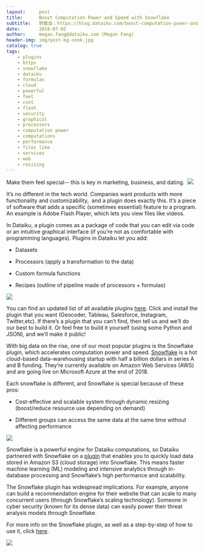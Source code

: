 ```yaml
---
layout:     post
title:      Boost Computation Power and Speed with Snowflake
subtitle:   转载自：https://blog.dataiku.com/boost-computation-power-and-speed-with-snowflake
date:       2018-07-02
author:     megan.fang@dataiku.com (Megan Fang)
header-img: img/post-bg-cook.jpg
catalog: true
tags:
    - plugins
    - https
    - snowflake
    - dataiku
    - formulas
    - cloud
    - powerful
    - feel
    - cost
    - flash
    - security
    - graphical
    - processors
    - computation power
    - computations
    - performance
    - files like
    - services
    - web
    - resizing
---
```


Make them feel special-- this is key in marketing, business, and dating.  ![](https://blog.dataiku.com/hs-fs/hubfs/hey%20girl.jpg?t=1531990875564&width=1000&name=hey%20girl.jpg)


It’s no different in the tech world. Companies want products with more functionality and customizability,  and a plugin does exactly this. It’s a piece of software that adds a specific (sometimes essential) feature to a program. An example is Adobe Flash Player, which lets you view files like videos.

In Dataiku, a plugin comes as a package of code that you can edit via code or an intuitive graphical interface (if you’re not as comfortable with programming languages). Plugins in Dataiku let you add:

- Datasets

- Processors (apply a transformation to the data)

- Custom formula functions

- Recipes (outline of pipeline made of processors + formulas)


![](https://blog.dataiku.com/hubfs/plugins.webp?t=1531990875564)


You can find an updated list of all available plugins [here](https://www.dataiku.com/dss/plugins). Click and install the plugin that you want (Geocoder, Tableau, Salesforce, Instagram, Twitter,etc). If there’s a plugin that you can’t find, then tell us and we’ll do our best to build it. Or feel free to build it yourself (using some Python and JSON), and we’ll make it public!

With big data on the rise, one of our most popular plugins is the Snowflake plugin, which accelerates computation power and speed. [Snowflake](https://www.snowflake.net/) is a hot cloud-based data-warehousing startup with half a billion dollars in series A and B funding. They’re currently available on Amazon Web Services (AWS) and are going live on Microsoft Azure at the end of 2018.

Each snowflake is different, and Snowflake is special because of these pros:

- Cost-effective and scalable system through dynamic resizing (boost/reduce resource use depending on demand)

- Different groups can access the same data at the same time without affecting performance


![](https://blog.dataiku.com/hs-fs/hubfs/Screen%20Shot%202018-06-28%20at%2012.09.13%20PM.png?t=1531990875564&width=1894&name=Screen%20Shot%202018-06-28%20at%2012.09.13%20PM.png)


Snowflake is a powerful engine for Dataiku computations, so Dataiku partnered with Snowflake on a [plugin](https://www.dataiku.com/dss/plugins/info/snowflake.html) that enables you to quickly load data stored in Amazon S3 (cloud storage) into Snowflake. This means faster machine learning (ML) modeling and intensive analytics through in-database processing and Snowflake’s high performance and scalability.

The Snowflake plugin has widespread implications. For example, anyone can build a recommendation engine for their website that can scale to many concurrent users (through Snowflake’s scaling technology). Someone in cyber security (known for its dense data) can easily power their threat analysis models through Snowflake.

For more info on the Snowflake plugin, as well as a step-by-step of how to use it, click [here](https://www.dataiku.com/dss/plugins/info/snowflake.html).

[![](https://no-cache.hubspot.com/cta/default/2123903/e46fc41a-ba1a-49e7-9e4d-db408b86e538.png)
](https://cta-redirect.hubspot.com/cta/redirect/2123903/e46fc41a-ba1a-49e7-9e4d-db408b86e538)
